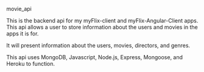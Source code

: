 movie_api

This is the backend api for my myFlix-client and myFlix-Angular-Client apps.  This api allows a user to store information about the users and movies in the apps it is for.

It will present information about the users, movies, directors, and genres.

This api uses MongoDB, Javascript, Node.js, Express, Mongoose, and Heroku to function.
